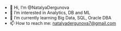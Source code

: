 - 👋 Hi, I’m @NatalyaDergunova
- 👀 I’m interested in Analytics, DB and ML
- 🌱 I’m currently learning Big Data, SQL, Oracle DBA
- 📫 How to reach me: natalyadergunova7@gmail.com

<!---
NatalyaDergunova/NatalyaDergunova is a ✨ special ✨ repository because its `README.md` (this file) appears on your GitHub profile.
You can click the Preview link to take a look at your changes.
--->
